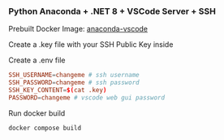 ### Python Anaconda + .NET 8 + VSCode Server + SSH

Prebuilt Docker Image: [anaconda-vscode](https://hub.docker.com/r/dnviti/anaconda-vscode)

Create a .key file with your SSH Public Key inside

Create a .env file
```conf
SSH_USERNAME=changeme # ssh username
SSH_PASSWORD=changeme # ssh password
SSH_KEY_CONTENT=$(cat .key)
PASSWORD=changeme # vscode web gui password
```

Run docker build
```bash
docker compose build
```
